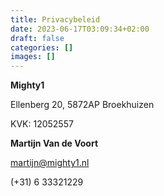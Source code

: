```yaml
---
title: Privacybeleid
date: 2023-06-17T03:09:34+02:00
draft: false
categories: []
images: []
---
```

**Mighty1**

Ellenberg 20, 5872AP Broekhuizen

KVK: 12052557

**Martijn Van de Voort**

[martijn@mighty1.nl](mailto:martijn@mighty1.nl)

(+31) 6 33321229